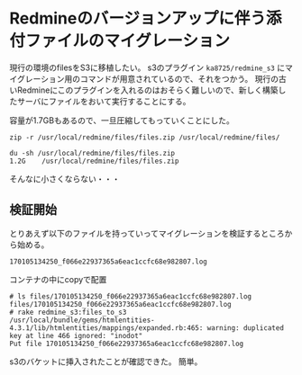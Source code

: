 # Redmineのバージョンアップに伴う添付ファイルのマイグレーション

現行の環境のfilesをS3に移植したい。
s3のプラグイン `ka8725/redmine_s3` にマイグレーション用のコマンドが用意されているので、それをつかう。
現行の古いRedmineにこのプラグインを入れるのはおそらく難しいので、新しく構築したサーバにファイルをおいて実行することにする。

容量が1.7GBもあるので、一旦圧縮してもっていくことにした。
```
zip -r /usr/local/redmine/files/files.zip /usr/local/redmine/files/
```

```
du -sh /usr/local/redmine/files/files.zip                                                                                     1.2G    /usr/local/redmine/files/files.zip
```
そんなに小さくならない・・・

## 検証開始

とりあえず以下のファイルを持っていってマイグレーションを検証するところから始める。
```
170105134250_f066e22937365a6eac1ccfc68e982807.log
```

コンテナの中にcopyで配置
```
# ls files/170105134250_f066e22937365a6eac1ccfc68e982807.log
files/170105134250_f066e22937365a6eac1ccfc68e982807.log
# rake redmine_s3:files_to_s3
/usr/local/bundle/gems/htmlentities-4.3.1/lib/htmlentities/mappings/expanded.rb:465: warning: duplicated key at line 466 ignored: "inodot"
Put file 170105134250_f066e22937365a6eac1ccfc68e982807.log
```

s3のバケットに挿入されたことが確認できた。
簡単。
